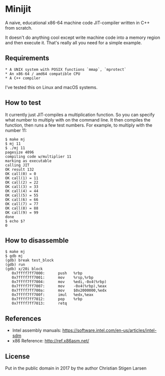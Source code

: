 Minijit
=======

A naive, educational x86-64 machine code JIT-compiler written in C++ from
scratch.

It doesn't do anything cool except write machine code into a memory region and
then execute it. That's really all you need for a simple example.

Requirements
------------

    * A UNIX system with POSIX functions `mmap`, `mprotect`
    * An x86-64 / amd64 compatible CPU
    * A C++ compiler

I've tested this on Linux and macOS systems.

How to test
-----------

It currently just JIT-compiles a multiplication function. So you can specify
what number to multiply with on the command line. It then compiles the
function, then runs a few test numbers. For example, to multiply with the
number 11:

    $ make mj
    $ mj 11
    $ ./mj 11
    pagesize 4096
    compiling code w/multiplier 11
    marking as executable
    calling JIT
    OK result 132
    OK call(0) = 0
    OK call(1) = 11
    OK call(2) = 22
    OK call(3) = 33
    OK call(4) = 44
    OK call(5) = 55
    OK call(6) = 66
    OK call(7) = 77
    OK call(8) = 88
    OK call(9) = 99
    done
    $ echo $?
    0

How to disassemble
------------------

    $ make mj
    $ gdb mj
    (gdb) break test_block
    (gdb) run
    (gdb) x/20i block
       0x7ffff7ff7000:      push   %rbp
       0x7ffff7ff7001:      mov    %rsp,%rbp
       0x7ffff7ff7004:      mov    %edi,-0x4(%rbp)
       0x7ffff7ff7007:      mov    -0x4(%rbp),%eax
       0x7ffff7ff700a:      mov    $0x2000000,%edx
       0x7ffff7ff700f:      imul   %edx,%eax
       0x7ffff7ff7012:      pop    %rbp
       0x7ffff7ff7013:      retq   

References
----------

  * Intel assembly manuals:
    https://software.intel.com/en-us/articles/intel-sdm
  * x86 Reference:
    http://ref.x86asm.net/

License
-------

Put in the public domain in 2017 by the author Christian Stigen Larsen
